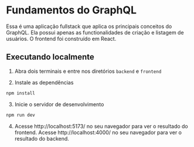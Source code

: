 # Fundamentos do GraphQL

Essa é uma aplicação fullstack que aplica os principais conceitos do GraphQL. Ela possui apenas as functionalidades de criação e listagem de usuários. O frontend foi construído em React.

## Executando localmente 

1. Abra dois terminais e entre nos diretórios `backend` e `frontend`

2. Instale as dependências

```sh
npm install
```

3. Inicie o servidor de desenvolvimento

```sh
npm run dev
```

4. Acesse http://localhost:5173/ no seu navegador para ver o resultado do frontend. Acesse http://localhost:4000/ no seu navegador para ver o resultado do backend.